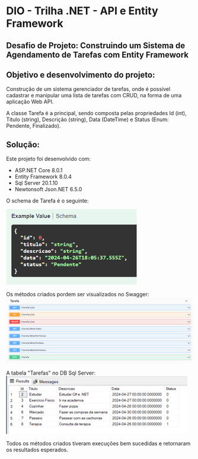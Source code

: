 # DIO - Trilha .NET - API e Entity Framework
## Desafio de Projeto: Construindo um Sistema de Agendamento de Tarefas com Entity Framework

## Objetivo e desenvolvimento do projeto:
Construção de um sistema gerenciador de tarefas, onde é possível cadastrar e manipular uma lista de tarefas com CRUD, na forma de uma aplicação Web API.

A classe Tarefa é a principal, sendo composta pelas propriedades Id (int), Titulo (string), Descrição (string), Data (DateTime) e Status (Enum: Pendente, Finalizado).

## Solução:
Este projeto foi desenvolvido com:
- ASP.NET Core 8.0.1
- Entity Framework 8.0.4
- Sql Server 20.1.10
- Newtonsoft Json.NET 6.5.0

O schema de Tarefa é o seguinte:

![Schema da classe Tarefa](image.png)

Os métodos criados pordem ser visualizados no Swagger:
![Métodos no Swagger](image-1.png)

A tabela "Tarefas" no DB Sql Server:
![Tabela Tarefas no Sql Server](image-2.png)

Todos os métodos criados tiveram execuções bem sucedidas e retornaram os resultados esperados.